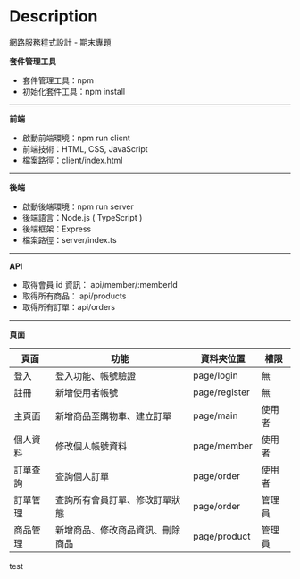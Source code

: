 # Description

網路服務程式設計 - 期末專題

**套件管理工具**

- 套件管理工具：npm
- 初始化套件工具：npm install

---

**前端**

- 啟動前端環境：npm run client
- 前端技術：HTML, CSS, JavaScript
- 檔案路徑：client/index.html

---

**後端**

- 啟動後端環境：npm run server
- 後端語言：Node.js ( TypeScript )
- 後端框架：Express
- 檔案路徑：server/index.ts

---

**API**

- 取得會員 id 資訊： api/member/:memberId
- 取得所有商品： api/products
- 取得所有訂單：api/orders

---

**頁面**

| 頁面     | 功能                             | 資料夾位置    | 權限   |
| -------- | -------------------------------- | ------------- | ------ |
| 登入     | 登入功能、帳號驗證               | page/login    | 無     |
| 註冊     | 新增使用者帳號                   | page/register | 無     |
| 主頁面   | 新增商品至購物車、建立訂單       | page/main     | 使用者 |
| 個人資料 | 修改個人帳號資料                 | page/member   | 使用者 |
| 訂單查詢 | 查詢個人訂單                     | page/order    | 使用者 |
| 訂單管理 | 查詢所有會員訂單、修改訂單狀態   | page/order    | 管理員 |
| 商品管理 | 新增商品、修改商品資訊、刪除商品 | page/product  | 管理員 |

test
